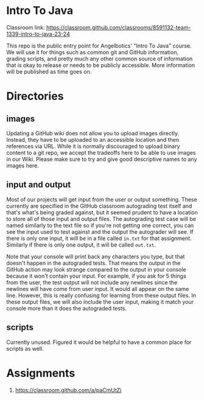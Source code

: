 # Intro To Java

Classroom link: https://classroom.github.com/classrooms/8591132-team-1339-intro-to-java-23-24

This repo is the public entry point for Angelbotics' "Intro To Java" course. We will use it for things such as common git and GitHub information, grading scripts, and pretty much any other common source of information that is okay to release or needs to be publicly accessible. More information will be published as time goes on.

# Directories
## images
Updating a GitHub wiki does not allow you to upload images directly. Instead, they have to be uploaded to an accessible location and then references via URL. While it is normally discouraged to upload binary content to a git repo, we accept the tradeoffs here to be able to use images in our Wiki. Please make sure to try and give good descriptive names to any images here.

## input and output
Most of our projects will get input from the user or output something. These currently are specified in the GitHub classroom autograding test itself and that's what's being graded against, but it seemed prudent to have a location to store all of those input and output files. The autograding test case will be named similarly to the text file so if you're not getting one correct, you can see the input used to test against and the output the autograder will see. If there is only one input, it will be in a file called `in.txt` for that assignment. Similarly if there is only one output, it will be called `out.txt`.

Note that your console will print back any characters you type, but that doesn't happen in the autograded tests. That means the output in the GitHub action may look strange compared to the output in your console because it won't contain your input. For example, if you ask for 5 things from the user, the test output will not include any newlines since the newlines will have come from user input. It would all appear on the same line. However, this is really confusing for learning from these output files. In these output files, we will also include the user input, making it match your console more than it does the autograded tests.

## scripts
Currently unused. Figured it would be helpful to have a common place for scripts as well.

# Assignments
1. https://classroom.github.com/a/paCmUtZi